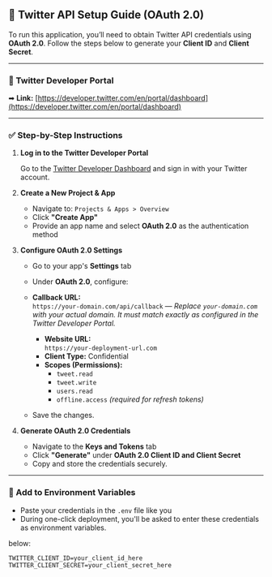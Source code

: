 ## 🔑 Twitter API Setup Guide (OAuth 2.0)

To run this application, you’ll need to obtain Twitter API credentials using **OAuth 2.0**. Follow the steps below to generate your **Client ID** and **Client Secret**.

---

### 🔗 Twitter Developer Portal

➡ **Link:** [https://developer.twitter.com/en/portal/dashboard](https://developer.twitter.com/en/portal/dashboard)

---

### ✅ Step-by-Step Instructions

1. **Log in to the Twitter Developer Portal**

   Go to the [Twitter Developer Dashboard](https://developer.twitter.com/en/portal/dashboard) and sign in with your Twitter account.

2. **Create a New Project & App**

   - Navigate to: `Projects & Apps > Overview`
   - Click **"Create App"**
   - Provide an app name and select **OAuth 2.0** as the authentication method

3. **Configure OAuth 2.0 Settings**

   - Go to your app's **Settings** tab
   - Under **OAuth 2.0**, configure:
   - **Callback URL:**  
      `https://your-domain.com/api/callback` — *Replace `your-domain.com` with your actual domain. It must match exactly as configured in the Twitter Developer Portal.*
     - **Website URL:**  
       `https://your-deployment-url.com`
     - **Client Type:** Confidential
     - **Scopes (Permissions):**
       - `tweet.read`
       - `tweet.write`
       - `users.read`
       - `offline.access` *(required for refresh tokens)*

   - Save the changes.

4. **Generate OAuth 2.0 Credentials**

   - Navigate to the **Keys and Tokens** tab
   - Click **"Generate"** under **OAuth 2.0 Client ID and Client Secret**
   - Copy and store the credentials securely.

---

### 🧪 Add to Environment Variables

- Paste your credentials in the `.env` file like you      
- During one-click deployment, you'll be asked to enter these credentials as environment variables.



below:

```env
TWITTER_CLIENT_ID=your_client_id_here
TWITTER_CLIENT_SECRET=your_client_secret_here

